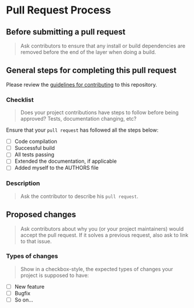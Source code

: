 # Pull Request Process

## Before submitting a pull request

> Ask contributors to ensure that any install or build dependencies are removed before the end of the layer when doing a build.

## General steps for completing this pull request

Please review the [guidelines for contributing](CONTRIBUTING.md) to this repository.

### Checklist

> Does your project contributions have steps to follow before being approved? Tests, documentation changing, etc?

Ensure that your `pull request` has followed all the steps below:

- [ ] Code compilation
- [ ] Successful build
- [ ] All tests passing
- [ ] Extended the documentation, if applicable
- [ ] Added myself to the AUTHORS file

### Description

> Ask the contributor to describe his `pull request`.

## Proposed changes

> Ask contributors about why you (or your project maintainers) would accept the pull request. If it solves a previous request, also ask to link to that issue.

### Types of changes

> Show in a checkbox-style, the expected types of changes your project is supposed to have:

- [ ] New feature
- [ ] Bugfix
- [ ] So on...
